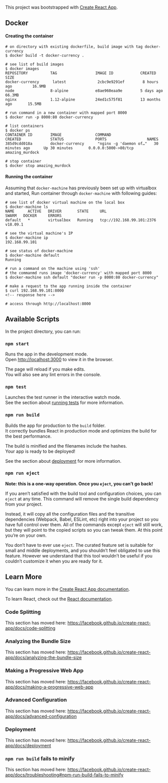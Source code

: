 This project was bootstrapped with [Create React App](https://github.com/facebook/create-react-app).

## Docker

#### Creating the container

```
# on directory with existing dockerfile, build image with tag docker-currency
$ docker build -t docker-currency .

# see list of build images
$ docker images
REPOSITORY          TAG                 IMAGE ID            CREATED             SIZE
docker-currency      latest              2cbc9e9291ef        8 hours ago         16.9MB
node                8-alpine            e8ae960eaa9e        5 days ago          66.3MB
nginx               1.12-alpine         24ed1c575f81        13 months ago       15.5MB

# run command in a new container with mapped port 8000
$ docker run -p 8000:80 docker-currency

# list containers
$ docker ps
CONTAINER ID        IMAGE               COMMAND                  CREATED             STATUS              PORTS                  NAMES
385d9cdd018a        docker-currency      "nginx -g 'daemon of…"   30 minutes ago      Up 30 minutes       0.0.0.0:5000->80/tcp   amazing_murdock

# stop container
$ docker stop amazing_murdock
```

#### Running the container

Assuming that `docker-machine` has previously been set up with virtualbox and started,
Run container through `docker-machine` with following guides:

```
# see list of docker virtual machine on the local box
$ docker-machine ls
NAME      ACTIVE   DRIVER       STATE     URL                         SWARM   DOCKER     ERRORS
default   *        virtualbox   Running   tcp://192.168.99.101:2376           v18.09.1

# see the virtual machine's IP
$ docker-machine ip
192.168.99.101

# see status of docker-machine
$ docker-machine default
Running

# run a command on the machine using 'ssh'
# the commanmd runs image 'docker-currency' with mapped port 8000
$ docker-machine ssh default "docker run -p 8000:80 docker-currency"

# make a request to the app running inside the container
$ curl 192.168.99.101:8000
<!-- response here -->

# access through http://localhost:8000
```

## Available Scripts

In the project directory, you can run:

### `npm start`

Runs the app in the development mode.<br>
Open [http://localhost:3000](http://localhost:3000) to view it in the browser.

The page will reload if you make edits.<br>
You will also see any lint errors in the console.

### `npm test`

Launches the test runner in the interactive watch mode.<br>
See the section about [running tests](https://facebook.github.io/create-react-app/docs/running-tests) for more information.

### `npm run build`

Builds the app for production to the `build` folder.<br>
It correctly bundles React in production mode and optimizes the build for the best performance.

The build is minified and the filenames include the hashes.<br>
Your app is ready to be deployed!

See the section about [deployment](https://facebook.github.io/create-react-app/docs/deployment) for more information.

### `npm run eject`

**Note: this is a one-way operation. Once you `eject`, you can’t go back!**

If you aren’t satisfied with the build tool and configuration choices, you can `eject` at any time. This command will remove the single build dependency from your project.

Instead, it will copy all the configuration files and the transitive dependencies (Webpack, Babel, ESLint, etc) right into your project so you have full control over them. All of the commands except `eject` will still work, but they will point to the copied scripts so you can tweak them. At this point you’re on your own.

You don’t have to ever use `eject`. The curated feature set is suitable for small and middle deployments, and you shouldn’t feel obligated to use this feature. However we understand that this tool wouldn’t be useful if you couldn’t customize it when you are ready for it.

## Learn More

You can learn more in the [Create React App documentation](https://facebook.github.io/create-react-app/docs/getting-started).

To learn React, check out the [React documentation](https://reactjs.org/).

### Code Splitting

This section has moved here: https://facebook.github.io/create-react-app/docs/code-splitting

### Analyzing the Bundle Size

This section has moved here: https://facebook.github.io/create-react-app/docs/analyzing-the-bundle-size

### Making a Progressive Web App

This section has moved here: https://facebook.github.io/create-react-app/docs/making-a-progressive-web-app

### Advanced Configuration

This section has moved here: https://facebook.github.io/create-react-app/docs/advanced-configuration

### Deployment

This section has moved here: https://facebook.github.io/create-react-app/docs/deployment

### `npm run build` fails to minify

This section has moved here: https://facebook.github.io/create-react-app/docs/troubleshooting#npm-run-build-fails-to-minify
